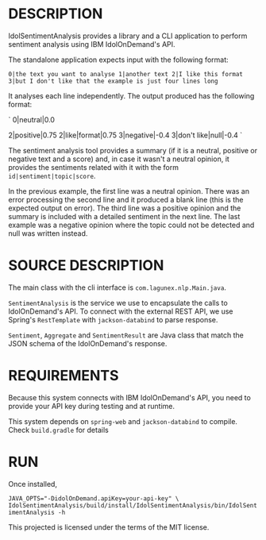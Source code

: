 DESCRIPTION
===========

IdolSentimentAnalysis provides a library and a CLI application to perform sentiment analysis using
IBM IdolOnDemand's API.

The standalone application expects input with the following format:

`
0|the text you want to analyse
1|another text
2|I like this format
3|but I don't like that the example is just four lines long
`

It analyses each line independently. The output produced has the following format:

`
0|neutral|0.0

2|positive|0.75
2|like|format|0.75
3|negative|-0.4
3|don't like|null|-0.4
`

The sentiment analysis tool provides a summary (if it is a neutral, positive or negative text and a score) and,
in case it wasn't a neutral opinion, it provides the sentiments related with it with the form
`id|sentiment|topic|score`.

In the previous example, the first line was a neutral opinion. There was an error processing the second line and it
produced a blank line (this is the expected output on error). The third line was a positive opinion and the summary
is included with a detailed sentiment in the next line. The last example was a negative opinion where the topic
could not be detected and null was written instead.

SOURCE DESCRIPTION
==================

The main class with the cli interface is `com.lagunex.nlp.Main.java`.

`SentimentAnalysis` is the service we use to encapsulate the calls to IdolOnDemand's API.
To connect with the external REST API, we use Spring's `RestTemplate` with `jackson-databind` to parse response.
 
`Sentiment`, `Aggregate` and `SentimentResult` are Java class that match the JSON schema of the IdolOnDemand's response.

REQUIREMENTS
============

Because this system connects with IBM IdolOnDemand's API, you need to provide your API key during testing and at
runtime.

This system depends on `spring-web` and `jackson-databind` to compile. Check `build.gradle` for details

RUN
===

Once installed,

`
JAVA_OPTS="-DidolOnDemand.apiKey=your-api-key" \
IdolSentimentAnalysis/build/install/IdolSentimentAnalysis/bin/IdolSentimentAnalysis -h
`

This projected is licensed under the terms of the MIT license.